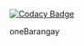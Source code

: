 
[![Codacy Badge](https://api.codacy.com/project/badge/Grade/2103a2e6dfed4ebeacd44a047ecf5c35)](https://app.codacy.com/gh/PrynsTag/oneBarangay?utm_source=github.com&utm_medium=referral&utm_content=PrynsTag/oneBarangay&utm_campaign=Badge_Grade_Settings)

oneBarangay
